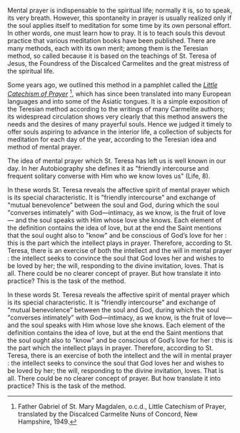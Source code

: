 Mental prayer is indispensable to the spiritual life; normally it is, so to speak, its very breath. However, this spontaneity in prayer is usually realized only if the soul applies itself to meditation for some time by its own personal effort. In other words, one must learn how to pray. It is to teach souls this devout practice that various meditation books have been published. There are many methods, each with its own merit; among them is the Teresian method, so called because it is based on the teachings of St. Teresa of Jesus, the Foundress of the Discalced Carmelites and the great mistress of the spiritual life. 

Some years ago, we outlined this method in a pamphlet called the *[Little Catechism of Prayer](/resources/extras/little-catechism)* [^1], which has since been translated into many European languages and into some of the Asiatic tongues. It is a simple exposition of the Teresian method according to the writings of many Carmelite authors; its widespread circulation shows very clearly that this method answers the needs and the desires of many prayerful souls. Hence we judged it timely to offer souls aspiring to advance in the interior life, a collection of subjects for meditation for each day of the year, according to the Teresian idea and method of mental prayer.

The idea of mental prayer which St. Teresa has left us is well known in our day. In her Autobiography she defines it as "friendly intercourse and frequent solitary converse with Him who we know loves us" (Life, 8). 

In these words St. Teresa reveals the affective spirit of mental prayer which is its special characteristic. It is "friendly intercourse" and exchange of "mutual benevolence” between the soul and God, during which the soul "converses intimately" with God—intimacy, as we know, is the fruit of love — and the soul speaks with Him whose love she knows. Each element of the definition contains the idea of love, but at the end the Saint mentions that the soul ought also to "know" and be conscious of God’s love for her : this is the part which the intellect plays in prayer. Therefore, according to St. Teresa, there is an exercise of both the intellect and the will in mental prayer : the intellect seeks to convince the soul that God loves her and wishes to be loved by her; the will, responding to the divine invitation, loves. That is all. There could be no clearer concept of prayer. But how translate it into practice? This is the task of the method. 

In these words St. Teresa reveals the affective spirit of mental prayer which is its special characteristic. It is "friendly intercourse" and exchange of "mutual benevolence” between the soul and God, during which the soul "converses intimately" with God—intimacy, as we know, is the fruit of love—and the soul speaks with Him whose love she knows. Each element of the definition contains the idea of love, but at the end the Saint mentions that the soul ought also to "know" and be conscious of God’s love for her : this is the part which the intellect plays in prayer. Therefore, according to St. Teresa, there is an exercise of both the intellect and the will in mental prayer : the intellect seeks to convince the soul that God loves her and wishes to be loved by her; the will, responding to the divine invitation, loves. That is all. There could be no clearer concept of prayer. But how translate it into practice? This is the task of the method. 

[^1]: Father Gabriel of St. Mary Magdalen, o.c.d., Little Catechism of Prayer, translated by the Discalced Carmelite Nuns of Concord, New Hampshire, 1949. 